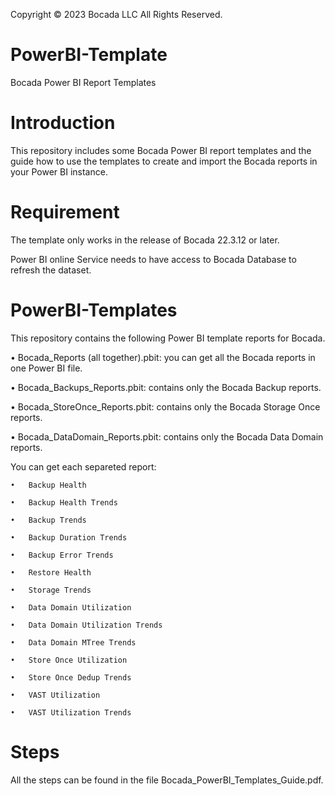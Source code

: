 Copyright © 2023 Bocada LLC All Rights Reserved.

# PowerBI-Template
Bocada Power BI Report Templates

# Introduction
This repository includes some Bocada Power BI report templates and the guide how to use the templates to create and import the Bocada reports in your Power BI instance.

# Requirement
The template only works in the release of Bocada 22.3.12 or later.

Power BI online Service needs to have access to Bocada Database to refresh the dataset.

# PowerBI-Templates
This repository contains the following Power BI template reports for Bocada. 

•	Bocada_Reports (all together).pbit: you can get all the Bocada reports in one Power BI file.

•	Bocada_Backups_Reports.pbit: contains only the Bocada Backup reports.

•	Bocada_StoreOnce_Reports.pbit: contains only the Bocada Storage Once reports.

•	Bocada_DataDomain_Reports.pbit: contains only the Bocada Data Domain reports.


You can get each separeted report:

	•	Backup Health
	
	•	Backup Health Trends
	
	•	Backup Trends
	
	•	Backup Duration Trends
	
	•	Backup Error Trends
	
	•	Restore Health
	
	•	Storage Trends
	
	•	Data Domain Utilization
	
	•	Data Domain Utilization Trends
	
	•	Data Domain MTree Trends
	
	•	Store Once Utilization
	
	•	Store Once Dedup Trends
	
	•	VAST Utilization
	
	•	VAST Utilization Trends
	
	
# Steps
All the steps can be found in the file Bocada_PowerBI_Templates_Guide.pdf.

